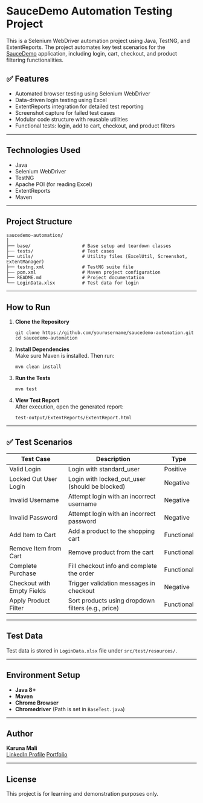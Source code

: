 # SauceDemo Automation Testing Project

This is a Selenium WebDriver automation project using Java, TestNG, and ExtentReports. The project automates key test scenarios for the [SauceDemo](https://www.saucedemo.com/v1/) application, including login, cart, checkout, and product filtering functionalities.

## ✅ Features

- Automated browser testing using Selenium WebDriver  
- Data-driven login testing using Excel  
- ExtentReports integration for detailed test reporting  
- Screenshot capture for failed test cases  
- Modular code structure with reusable utilities  
- Functional tests: login, add to cart, checkout, and product filters


---

## Technologies Used

- Java  
- Selenium WebDriver  
- TestNG  
- Apache POI (for reading Excel)  
- ExtentReports  
- Maven  

---

## Project Structure

```
saucedemo-automation/
│
├── base/                   # Base setup and teardown classes  
├── tests/                  # Test cases  
├── utils/                  # Utility files (ExcelUtil, Screenshot, ExtentManager)  
├── testng.xml              # TestNG suite file  
├── pom.xml                 # Maven project configuration  
├── README.md               # Project documentation  
└── LoginData.xlsx          # Test data for login  
```

---

## How to Run

1. **Clone the Repository**  
   ```
   git clone https://github.com/yourusername/saucedemo-automation.git  
   cd saucedemo-automation  
   ```

2. **Install Dependencies**  
   Make sure Maven is installed. Then run:  
   ```
   mvn clean install  
   ```

3. **Run the Tests**  
   ```
   mvn test  
   ```

4. **View Test Report**  
   After execution, open the generated report:  
   ```
   test-output/ExtentReports/ExtentReport.html  
   ```

---

## ✅ Test Scenarios

| Test Case                    | Description                                          | Type       |
|-----------------------------|------------------------------------------------------|------------|
| Valid Login                 | Login with standard_user                             | Positive   |
| Locked Out User Login       | Login with locked_out_user (should be blocked)       | Negative   |
| Invalid Username            | Attempt login with an incorrect username             | Negative   |
| Invalid Password            | Attempt login with an incorrect password             | Negative   |
| Add Item to Cart            | Add a product to the shopping cart                   | Functional |
| Remove Item from Cart       | Remove product from the cart                         | Functional |
| Complete Purchase           | Fill checkout info and complete the order            | Functional |
| Checkout with Empty Fields  | Trigger validation messages in checkout              | Negative   |
| Apply Product Filter        | Sort products using dropdown filters (e.g., price)   | Functional |


---

## Test Data

Test data is stored in `LoginData.xlsx` file under `src/test/resources/`.

---

## Environment Setup

- **Java 8+**  
- **Maven**  
- **Chrome Browser**  
- **Chromedriver** (Path is set in `BaseTest.java`)  

---

## Author

**Karuna Mali**  
[LinkedIn Profile](https://www.linkedin.com/in/karuna-mali-301771285)
[Portfolio](https://karunaportfolio.netlify.app)

---

## License

This project is for learning and demonstration purposes only.
